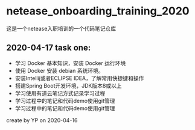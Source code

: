 # netease_onboarding_training_2020

这是一个netease入职培训的一个代码笔记仓库

## 2020-04-17 task one:
- 学习 Docker 基本知识，安装 Docker 运行环境
- 使用 Docker 安装 debian 系统环境。
- 安装Intellij或者ECLIPSE IDEA，了解常用快捷键和操作
- 搭建Spring Boot开发环境，JDK版本8或以上
- 学习使用有道云笔记方式记录学习过程
- 学习过程中的笔记和代码demo使用git管理
- 学习过程中的笔记和代码demo使用git管理



create by YP on 2020-04-16